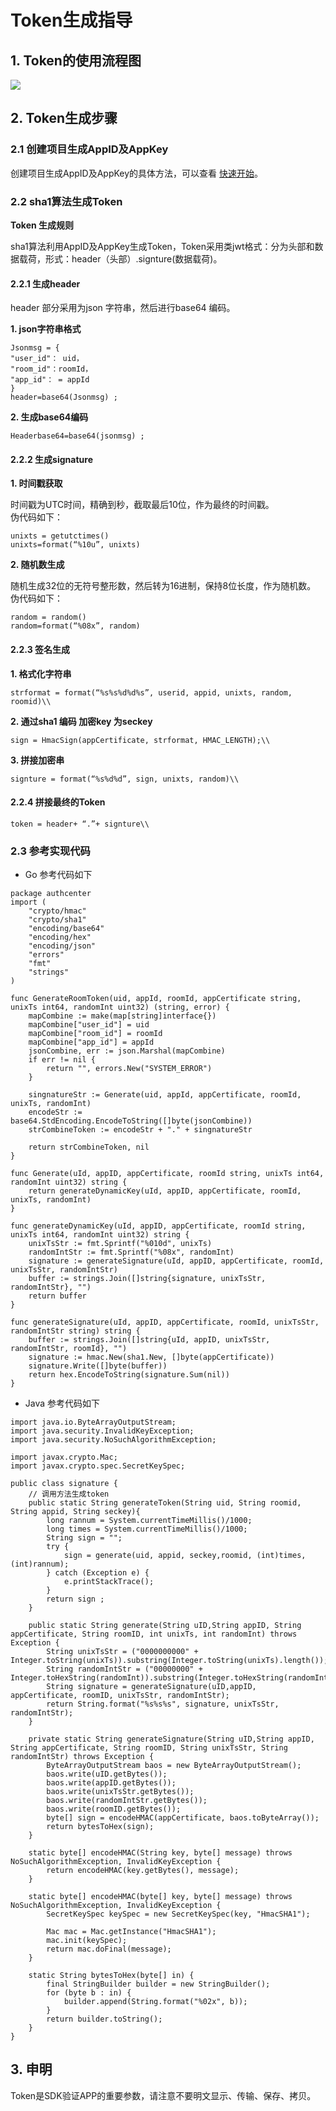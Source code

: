 

# Token生成指导

## 1. Token的使用流程图

![ ](images/sdk/liuch.png)

## 2. Token生成步骤

### 2.1 创建项目生成AppID及AppKey

创建项目生成AppID及AppKey的具体方法，可以查看 [快速开始](/video/urtc/quick)。

### 2.2 sha1算法生成Token

**Token 生成规则**

sha1算法利用AppID及AppKey生成Token，Token采用类jwt格式：分为头部和数据载荷，形式：header（头部）.signture(数据载荷)。  

#### 2.2.1 生成header

header 部分采用为json 字符串，然后进行base64 编码。

**1. json字符串格式** 

``` 
Jsonmsg = {
"user_id"： uid，
"room_id"：roomId，
"app_id"： = appId
}
header=base64(Jsonmsg) ;
```

**2. 生成base64编码**

```
Headerbase64=base64(jsonmsg) ;
```

#### 2.2.2 生成signature

**1. 时间戳获取**

时间戳为UTC时间，精确到秒，截取最后10位，作为最终的时间戳。  
伪代码如下： 

``` 
unixts = getutctimes()    
unixts=format(“%10u”, unixts)    
```

**2. 随机数生成**

随机生成32位的无符号整形数，然后转为16进制，保持8位长度，作为随机数。    
伪代码如下：

``` 
random = random()    
random=format(“%08x”, random)    
```

#### 2.2.3 签名生成

**1. 格式化字符串** 

``` 
strformat = format(“%s%s%d%d%s”, userid, appid, unixts, random, roomid)\\
```


**2. 通过sha1 编码 加密key 为seckey** 

``` 
sign = HmacSign(appCertificate, strformat, HMAC_LENGTH);\\
```


**3. 拼接加密串** 

``` 
signture = format(“%s%d%d”, sign, unixts, random)\\
```

#### 2.2.4 拼接最终的Token

``` 
token = header+ “.”+ signture\\
```

### 2.3 参考实现代码

  - Go 参考代码如下

```
package authcenter
import (
    "crypto/hmac"
    "crypto/sha1"
    "encoding/base64"
    "encoding/hex"
    "encoding/json"
    "errors"
    "fmt"
    "strings"
)

func GenerateRoomToken(uid, appId, roomId, appCertificate string, unixTs int64, randomInt uint32) (string, error) {
    mapCombine := make(map[string]interface{})
    mapCombine["user_id"] = uid
    mapCombine["room_id"] = roomId
    mapCombine["app_id"] = appId
    jsonCombine, err := json.Marshal(mapCombine)
    if err != nil {
        return "", errors.New("SYSTEM_ERROR")
    }

    singnatureStr := Generate(uid, appId, appCertificate, roomId, unixTs, randomInt)
    encodeStr := base64.StdEncoding.EncodeToString([]byte(jsonCombine))
    strCombineToken := encodeStr + "." + singnatureStr

    return strCombineToken, nil
}

func Generate(uId, appID, appCertificate, roomId string, unixTs int64, randomInt uint32) string {
    return generateDynamicKey(uId, appID, appCertificate, roomId, unixTs, randomInt)
}

func generateDynamicKey(uId, appID, appCertificate, roomId string, unixTs int64, randomInt uint32) string {
    unixTsStr := fmt.Sprintf("%010d", unixTs)
    randomIntStr := fmt.Sprintf("%08x", randomInt)
    signature := generateSignature(uId, appID, appCertificate, roomId, unixTsStr, randomIntStr)
    buffer := strings.Join([]string{signature, unixTsStr, randomIntStr}, "")
    return buffer
}

func generateSignature(uId, appID, appCertificate, roomId, unixTsStr, randomIntStr string) string {
    buffer := strings.Join([]string{uId, appID, unixTsStr, randomIntStr, roomId}, "")
    signature := hmac.New(sha1.New, []byte(appCertificate))
    signature.Write([]byte(buffer))
    return hex.EncodeToString(signature.Sum(nil))
}
```

  - Java 参考代码如下

```
import java.io.ByteArrayOutputStream;
import java.security.InvalidKeyException;
import java.security.NoSuchAlgorithmException;

import javax.crypto.Mac;
import javax.crypto.spec.SecretKeySpec;

public class signature {
    // 调用方法生成token
    public static String generateToken(String uid, String roomid, String appid, String seckey){
        long rannum = System.currentTimeMillis()/1000;
        long times = System.currentTimeMillis()/1000;
        String sign = "";
        try {
            sign = generate(uid, appid, seckey,roomid, (int)times, (int)rannum);
        } catch (Exception e) {
            e.printStackTrace();
        }
        return sign ;
    }
    
    public static String generate(String uID,String appID, String appCertificate, String roomID, int unixTs, int randomInt) throws Exception {
        String unixTsStr = ("0000000000" + Integer.toString(unixTs)).substring(Integer.toString(unixTs).length());
        String randomIntStr = ("00000000" + Integer.toHexString(randomInt)).substring(Integer.toHexString(randomInt).length());
        String signature = generateSignature(uID,appID, appCertificate, roomID, unixTsStr, randomIntStr);
        return String.format("%s%s%s", signature, unixTsStr, randomIntStr);
    }

    private static String generateSignature(String uID,String appID, String appCertificate, String roomID, String unixTsStr, String randomIntStr) throws Exception {
        ByteArrayOutputStream baos = new ByteArrayOutputStream();
        baos.write(uID.getBytes());
        baos.write(appID.getBytes());
        baos.write(unixTsStr.getBytes());
        baos.write(randomIntStr.getBytes());
        baos.write(roomID.getBytes());
        byte[] sign = encodeHMAC(appCertificate, baos.toByteArray());
        return bytesToHex(sign);
    }

    static byte[] encodeHMAC(String key, byte[] message) throws NoSuchAlgorithmException, InvalidKeyException {
        return encodeHMAC(key.getBytes(), message);
    }

    static byte[] encodeHMAC(byte[] key, byte[] message) throws NoSuchAlgorithmException, InvalidKeyException {
        SecretKeySpec keySpec = new SecretKeySpec(key, "HmacSHA1");

        Mac mac = Mac.getInstance("HmacSHA1");
        mac.init(keySpec);
        return mac.doFinal(message);
    }

    static String bytesToHex(byte[] in) {
        final StringBuilder builder = new StringBuilder();
        for (byte b : in) {
            builder.append(String.format("%02x", b));
        }
        return builder.toString();
    }
}
```

## 3. 申明

Token是SDK验证APP的重要参数，请注意不要明文显示、传输、保存、拷贝。
